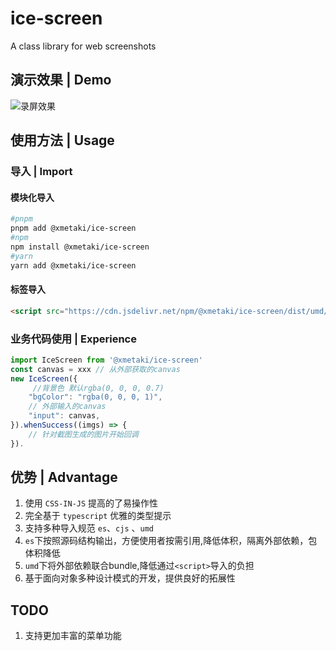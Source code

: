 # ice-screen
A class library for web screenshots

## 演示效果 | Demo

![录屏效果](https://cdn.jsdelivr.net/gh/xmetaki/ice-screen/screenshot.gif)

## 使用方法 | Usage

### 导入 | Import

#### 模块化导入
```bash
#pnpm
pnpm add @xmetaki/ice-screen 
#npm
npm install @xmetaki/ice-screen
#yarn
yarn add @xmetaki/ice-screen
```
#### 标签导入

```html
<script src="https://cdn.jsdelivr.net/npm/@xmetaki/ice-screen/dist/umd/index.js"></script>
```

### 业务代码使用 | Experience

```javascript
import IceScreen from '@xmetaki/ice-screen'
const canvas = xxx // 从外部获取的canvas
new IceScreen({
     //背景色 默认rgba(0, 0, 0, 0.7)
    "bgColor": "rgba(0, 0, 0, 1)",
    // 外部输入的canvas
    "input": canvas,
}).whenSuccess((imgs) => {
    // 针对截图生成的图片开始回调
}).
```

## 优势 | Advantage

1. 使用 `CSS-IN-JS` 提高的了易操作性
2. 完全基于 `typescript` 优雅的类型提示
3. 支持多种导入规范 `es`、`cjs` 、`umd`
4. `es`下按照源码结构输出，方便使用者按需引用,降低体积，隔离外部依赖，包体积降低
5. `umd`下将外部依赖联合bundle,降低通过`<script>`导入的负担 
6. 基于面向对象多种设计模式的开发，提供良好的拓展性

## TODO
1. 支持更加丰富的菜单功能
